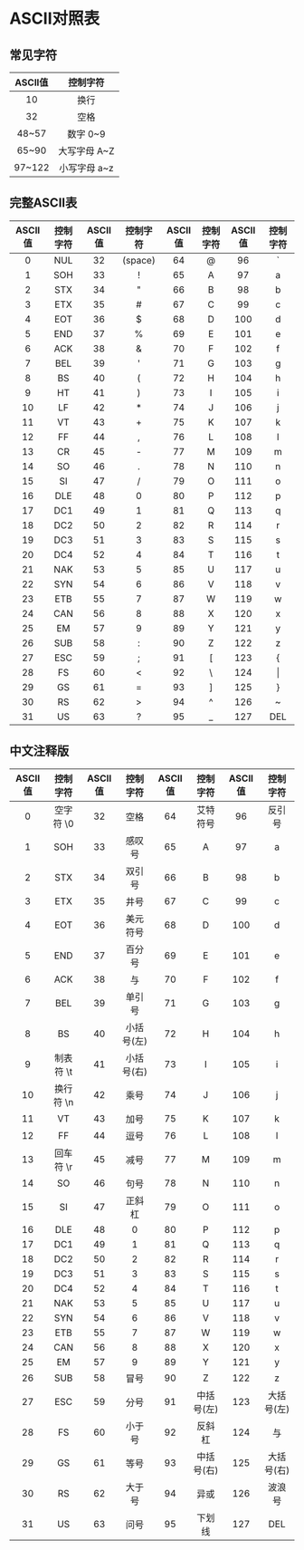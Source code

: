 # ASCII对照表

## 常见字符
|ASCII值|控制字符|
|:-:|:-:|
|10|换行|
|32|空格|
|48~57|数字 0~9|
|65~90|大写字母 A~Z|
|97~122|小写字母 a~z|

## 完整ASCII表

|ASCII值|控制字符|ASCII值|控制字符|ASCII值|控制字符|ASCII值|控制字符|
|:-:|:-:|:-:|:-:|:-:|:-:|:-:|:-:|
|0|NUL|32|(space)|64|@|96|`|
|1|SOH|33|!|65|A|97|a|
|2|STX|34|"|66|B|98|b|
|3|ETX|35|#|67|C|99|c|
|4|EOT|36|$|68|D|100|d|
|5|END|37|%|69|E|101|e|
|6|ACK|38|&|70|F|102|f|
|7|BEL|39|'|71|G|103|g|
|8|BS|40|(|72|H|104|h|
|9|HT|41|)|73|I|105|i|
|10|LF|42|*|74|J|106|j|
|11|VT|43|+|75|K|107|k|
|12|FF|44|,|76|L|108|l|
|13|CR|45|-|77|M|109|m|
|14|SO|46|.|78|N|110|n|
|15|SI|47|/|79|O|111|o|
|16|DLE|48|0|80|P|112|p|
|17|DC1|49|1|81|Q|113|q|
|18|DC2|50|2|82|R|114|r|
|19|DC3|51|3|83|S|115|s|
|20|DC4|52|4|84|T|116|t|
|21|NAK|53|5|85|U|117|u|
|22|SYN|54|6|86|V|118|v|
|23|ETB|55|7|87|W|119|w|
|24|CAN|56|8|88|X|120|x|
|25|EM|57|9|89|Y|121|y|
|26|SUB|58|:|90|Z|122|z|
|27|ESC|59|;|91|[|123|\{ |
|28|FS|60|<|92|\\ |124|\| |
|29|GS|61|=|93|]|125|\} |
|30|RS|62|>|94|^|126|~|
|31|US|63|?|95|_|127|DEL|

## 中文注释版

|ASCII值|控制字符|ASCII值|控制字符|ASCII值|控制字符|ASCII值|控制字符|
|:-:|:-:|:-:|:-:|:-:|:-:|:-:|:-:|
|0|空字符 \0 |32|空格|64|艾特符号|96|反引号|
|1|SOH|33|感叹号|65|A|97|a|
|2|STX|34|双引号|66|B|98|b|
|3|ETX|35|井号|67|C|99|c|
|4|EOT|36|美元符号|68|D|100|d|
|5|END|37|百分号|69|E|101|e|
|6|ACK|38|与|70|F|102|f|
|7|BEL|39|单引号|71|G|103|g|
|8|BS|40|小括号(左)|72|H|104|h|
|9|制表符 \t |41|小括号(右)|73|I|105|i|
|10|换行符 \n |42|乘号|74|J|106|j|
|11|VT|43|加号|75|K|107|k|
|12|FF|44|逗号|76|L|108|l|
|13|回车符 \r |45|减号|77|M|109|m|
|14|SO|46|句号|78|N|110|n|
|15|SI|47|正斜杠|79|O|111|o|
|16|DLE|48|0|80|P|112|p|
|17|DC1|49|1|81|Q|113|q|
|18|DC2|50|2|82|R|114|r|
|19|DC3|51|3|83|S|115|s|
|20|DC4|52|4|84|T|116|t|
|21|NAK|53|5|85|U|117|u|
|22|SYN|54|6|86|V|118|v|
|23|ETB|55|7|87|W|119|w|
|24|CAN|56|8|88|X|120|x|
|25|EM|57|9|89|Y|121|y|
|26|SUB|58|冒号|90|Z|122|z|
|27|ESC|59|分号|91|中括号(左)|123|大括号(左)|
|28|FS|60|小于号|92|反斜杠|124|与|
|29|GS|61|等号|93|中括号(右)|125|大括号(右)|
|30|RS|62|大于号|94|异或|126|波浪号|
|31|US|63|问号|95|下划线|127|DEL|